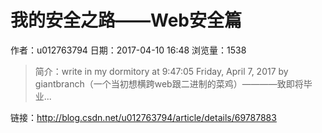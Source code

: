 # 我的安全之路——Web安全篇
作者：u012763794
日期：2017-04-10 16:48
浏览量：1538
> 简介：write in my dormitory  at ‏‎9:47:05 Friday, April 7, 2017 by giantbranch（一个当初想横跨web跟二进制的菜鸡）————致即将毕业...

 链接：http://blog.csdn.net/u012763794/article/details/69787883
